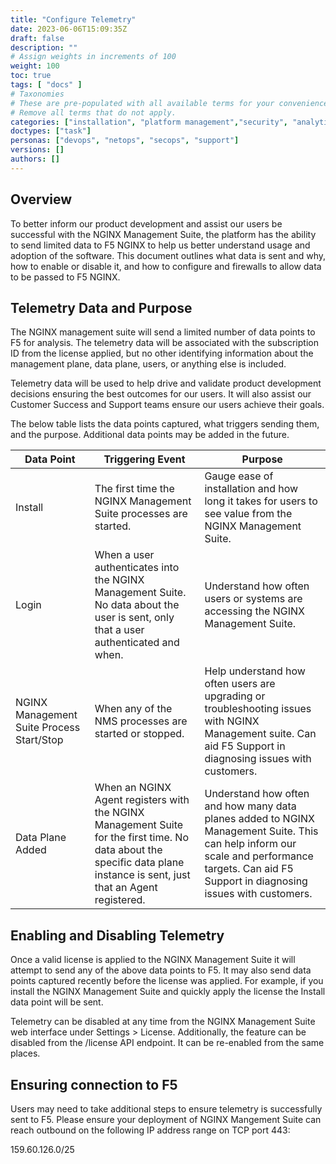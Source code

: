 ```yaml
---
title: "Configure Telemetry"
date: 2023-06-06T15:09:35Z
draft: false
description: ""
# Assign weights in increments of 100
weight: 100
toc: true
tags: [ "docs" ]
# Taxonomies
# These are pre-populated with all available terms for your convenience.
# Remove all terms that do not apply.
categories: ["installation", "platform management","security", "analytics"]
doctypes: ["task"]
personas: ["devops", "netops", "secops", "support"]
versions: []
authors: []
---
```


## Overview

To better inform our product development and assist our users be successful with the NGINX Management Suite, the platform has the ability to send limited data to F5 NGINX to help us better understand usage and adoption of the software. This document outlines what data is sent and why, how to enable or disable it, and how to configure and firewalls to allow data to be passed to F5 NGINX.

## Telemetry Data and Purpose

The NGINX management suite will send a limited number of data points to F5 for analysis. The telemetry data will be associated with the subscription ID from the license applied, but no other identifying information about the management plane, data plane, users, or anything else is included.

Telemetry data will be used to help drive and validate product development decisions ensuring the best outcomes for our users. It will also assist our Customer Success and Support teams ensure our users achieve their goals.

The below table lists the data points captured, what triggers sending them, and the purpose. Additional data points may be added in the future.

| Data Point            | Triggering Event                            | Purpose |
|--------------------------|------------------------------------|-------|
| Install | The first time the NGINX Management Suite processes are started. | Gauge ease of installation and how long it takes for users to see value from the NGINX Management Suite. |
| Login | When a user authenticates into the NGINX Management Suite. No data about the user is sent, only that a user authenticated and when. | Understand how often users or systems are accessing the NGINX Management Suite. |
| NGINX Management Suite Process Start/Stop | When any of the NMS processes are started or stopped. | Help understand how often users are upgrading or troubleshooting issues with NGINX Management suite. Can aid F5 Support in diagnosing issues with customers. |
| Data Plane Added      | When an NGINX Agent registers with the NGINX Management Suite for the first time. No data about the specific data plane instance is sent, just that an Agent registered. | Understand how often and how many data planes added to NGINX Management Suite. This can help inform our scale and performance targets. Can aid F5 Support in diagnosing issues with customers. |

## Enabling and Disabling Telemetry

Once a valid license is applied to the NGINX Management Suite it will attempt to send any of the above data points to F5. It may also send data points captured recently before the license was applied. For example, if you install the NGINX Management Suite and quickly apply the license the Install data point will be sent.

Telemetry can be disabled at any time from the NGINX Management Suite web interface under Settings > License. Additionally, the feature can be disabled from the /license API endpoint. It can be re-enabled from the same places.

## Ensuring connection to F5

Users may need to take additional steps to ensure telemetry is successfully sent to F5.
Please ensure your deployment of NGINX Mangement Suite can reach outbound on the following IP address range on TCP port 443: 

159.60.126.0/25